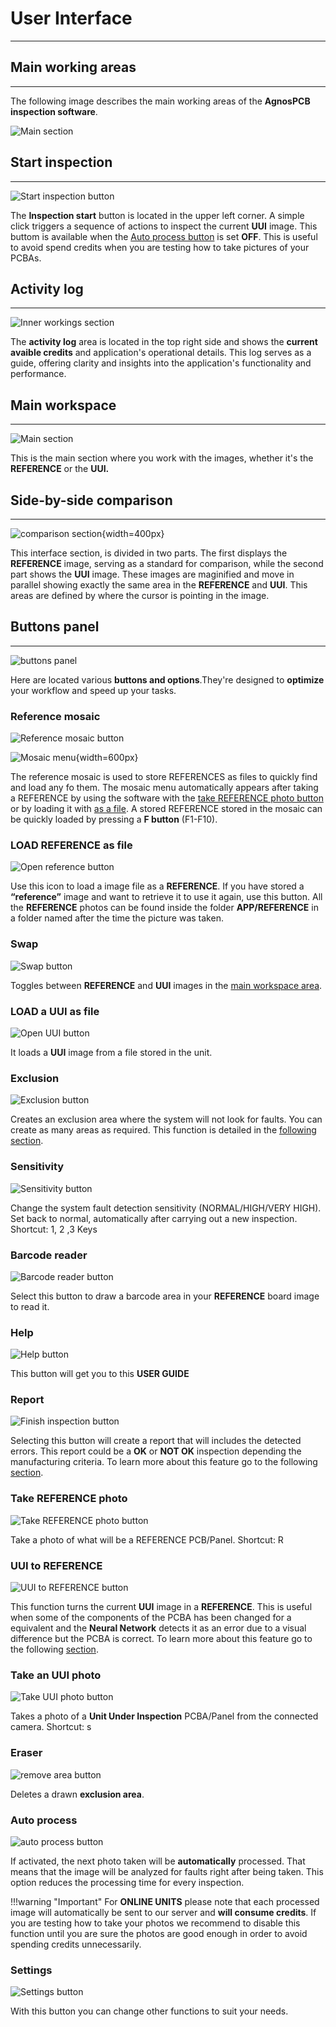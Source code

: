 # User Interface
___

## **Main working areas**
___
The following image describes the main working areas of the **AgnosPCB inspection software**.

![Main section](assets/ui_areas.png)


## **Start inspection**
___

![Start inspection button](assets/autoprocess.png)

The **Inspection start** button is located in the upper left corner. A simple click triggers a sequence of actions to inspect the current **UUI** image. This buttom is available when the [Auto process button](#auto-process) is set **OFF**. This is useful to avoid spend credits when you are testing how to take pictures of your PCBAs.


## **Activity log**
___

![Inner workings section](assets/activity-log.png)

The **activity log** area is located in the top right side and shows the **current avaible credits** and application's operational details. This log serves as a guide, offering clarity and insights into the application's functionality and performance.


## **Main workspace**
___

![Main section](assets/screen3.png)

This is the main section where you work with the images, whether it's the **REFERENCE** or the **UUI.**


## **Side-by-side comparison**
___

![comparison section](assets/side-by-side_comparsion.png){width=400px}

This interface section, is divided in two parts. The first displays the **REFERENCE** image, serving as a standard for comparison, while the second part shows the **UUI** image. These images are maginified and move in parallel showing exactly the same area in the **REFERENCE** and **UUI**. This areas are defined by where the cursor is pointing in the image.


## **Buttons panel**
___

![buttons panel](assets/screen5.png)

Here are located various **buttons and options**.They're designed to **optimize** your workflow and speed up your tasks.

### **Reference mosaic**

![Reference mosaic button](assets/menu-mosaic.png)

![Mosaic menu](assets/mosaic2.png){width=600px}

The reference mosaic is used to store REFERENCES as files to quickly find and load any fo them. The mosaic menu automatically appears after taking a REFERENCE by using the software with the [take REFERENCE photo button](#take-reference-photo) or by loading it with [as a file](#load-reference-as-file). A stored REFERENCE stored in the mosaic can be quickly loaded by pressing a **F button** (F1-F10).

### **LOAD REFERENCE as file**

![Open reference button](assets/menu-load-ref-file.png)

Use this icon to load a image file as a **REFERENCE**. If you have stored a **“reference”** image and want to retrieve it to use it again, use this button. All the **REFERENCE** photos can be found inside the folder **APP/REFERENCE** in a folder named after the time the picture was taken.


### **Swap**
 
![Swap button](assets/menu-tab.png)

Toggles between **REFERENCE** and **UUI** images in the [main workspace area](#main-workspace).

### **LOAD a UUI as file**

![Open UUI button](assets/menu-load-uui-file.png)

It loads a **UUI** image from a file stored in the unit.


### **Exclusion**

![Exclusion button](assets/menu-exclusion.png)

Creates an exclusion area where the system will not look for faults. You can create as many areas as required. This function is detailed in the [following section](Set_exclusion_area.md).

### **Sensitivity**

![Sensitivity button](assets/menu-sensitivity.png)

Change the system fault detection sensitivity (NORMAL/HIGH/VERY HIGH). Set back to normal, automatically after carrying out a new inspection. Shortcut: 1, 2 ,3 Keys

### **Barcode reader**

![Barcode reader button](assets/menu-barcode.png)

Select this button to draw a barcode area in your **REFERENCE** board image to read it.

### **Help**

![Help button](assets/menu-help.png)

This button will get you to this **USER GUIDE**

### **Report**

![Finish inspection button](assets/menu-report.png)

Selecting this button will create a report that will includes the detected errors. This report could be a **OK** or **NOT OK** inspection depending the manufacturing criteria. To learn more about this feature go to the following [section](Generating%20_a_report.md).

### **Take REFERENCE photo**

![Take REFERENCE photo button](assets/menu-take-ref.png)

Take a photo of what will be a REFERENCE PCB/Panel. Shortcut: R

### **UUI to REFERENCE**

![UUI to REFERENCE button](assets/menu-uui-to-ref.png)

This function turns the current **UUI** image in a **REFERENCE**. This is useful when some of the components of the PCBA has been changed for a equivalent and the **Neural Network** detects it as an error due to a visual difference but the PCBA is correct. To learn more about this feature go to the following [section](UUI_to_REFERENCE.md).

### **Take an UUI photo**

![Take UUI photo button](assets/menu-take-uui.png)

Takes a photo of a **Unit Under Inspection** PCBA/Panel from the connected camera. Shortcut: s

### **Eraser**

![remove area button](assets/menu-rm-exclusion.png)

Deletes a drawn **exclusion area**.

### **Auto process**

![auto process button](assets/menu-auto-process.png)

If activated, the next photo taken will be **automatically** processed. That means that the image will be analyzed for faults right after being taken. This option reduces the processing time for every inspection.

!!!warning "Important"
    For **ONLINE UNITS** please note that each processed image will automatically be sent to our server and **will consume credits**. If you are testing how to take your photos we recommend to disable this function until you are sure the photos are good enough in order to avoid spending credits unnecessarily.

### **Settings**

![Settings button](assets/menu-settings.png)


With this button you can change other functions to suit your needs.


